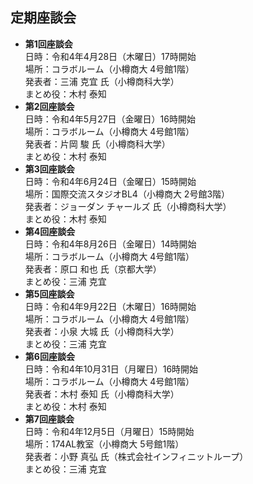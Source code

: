## 定期座談会

- **第1回座談会**  
	日時：令和4年4月28日（木曜日）17時開始  
	場所：コラボルーム（小樽商大 4号館1階）  
	発表者：三浦 克宜 氏（小樽商科大学）  
	まとめ役：木村 泰知
- **第2回座談会**  
	日時：令和4年5月27日（金曜日）16時開始  
	場所：コラボルーム（小樽商大 4号館1階）  
	発表者：片岡 駿 氏（小樽商科大学）  
	まとめ役：木村 泰知
- **第3回座談会**  
	日時：令和4年6月24日（金曜日）15時開始  
	場所：国際交流スタジオBL4（小樽商大 2号館3階）  
	発表者：ジョーダン チャールズ 氏（小樽商科大学）  
	まとめ役：木村 泰知
- **第4回座談会**  
	日時：令和4年8月26日（金曜日）14時開始  
	場所：コラボルーム（小樽商大 4号館1階）  
	発表者：原口 和也 氏（京都大学）  
	まとめ役：三浦 克宜
- **第5回座談会**  
	日時：令和4年9月22日（木曜日）16時開始  
	場所：コラボルーム（小樽商大 4号館1階）  
	発表者：小泉 大城 氏（小樽商科大学）  
	まとめ役：三浦 克宜
- **第6回座談会**  
	日時：令和4年10月31日（月曜日）16時開始  
	場所：コラボルーム（小樽商大 4号館1階）  
	発表者：木村 泰知 氏（小樽商科大学）  
	まとめ役：木村 泰知
- **第7回座談会**  
	日時：令和4年12月5日（月曜日）15時開始  
	場所：174AL教室（小樽商大 5号館1階）  
	発表者：小野 真弘 氏（株式会社インフィニットループ）  
	まとめ役：三浦 克宜
